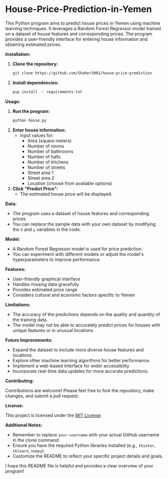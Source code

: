 # House-Price-Prediction-in-Yemen
This Python program aims to predict house prices in Yemen using machine learning techniques. It leverages a Random Forest Regressor model trained on a dataset of house features and corresponding prices. The program provides a user-friendly interface for entering house information and obtaining estimated prices.



**Installation:**

1. **Clone the repository:**
   ```bash
   git clone https://github.com/Shaher2001/house-price-prediction
   ```
2. **Install dependencies:**
   ```bash
   pip install -r requirements.txt
   ```

**Usage:**

1. **Run the program:**
   ```bash
   python house.py
   ```
2. **Enter house information:**
   - Input values for:
     - Area (square meters)
     - Number of rooms
     - Number of bathrooms
     - Number of halls
     - Number of kitchens
     - Number of streets
     - Street area 1
     - Street area 2
     - Location (choose from available options)
3. **Click "Predict Price":**
   - The estimated house price will be displayed.

**Data:**

- The program uses a dataset of house features and corresponding prices.
- You can replace the sample data with your own dataset by modifying the `X` and `y` variables in the code.

**Model:**

- A Random Forest Regressor model is used for price prediction.
- You can experiment with different models or adjust the model's hyperparameters to improve performance.

**Features:**

- User-friendly graphical interface
- Handles missing data gracefully
- Provides estimated price range
- Considers cultural and economic factors specific to Yemen

**Limitations:**

- The accuracy of the predictions depends on the quality and quantity of the training data.
- The model may not be able to accurately predict prices for houses with unique features or in unusual locations.

**Future Improvements:**

- Expand the dataset to include more diverse house features and locations.
- Explore other machine learning algorithms for better performance.
- Implement a web-based interface for wider accessibility.
- Incorporate real-time data updates for more accurate predictions.

**Contributing:**

Contributions are welcome! Please feel free to fork the repository, make changes, and submit a pull request.

**License:**

This project is licensed under the [MIT License](https://opensource.org/licenses/MIT).

**Additional Notes:**

- Remember to replace `your-username` with your actual GitHub username in the clone command.
- Ensure you have the required Python libraries installed (e.g., `tkinter`, `sklearn`, `numpy`).
- Customize the README to reflect your specific project details and goals.

I hope this README file is helpful and provides a clear overview of your program!
